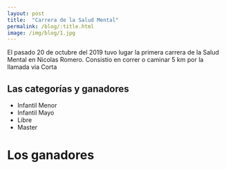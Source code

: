 ```yaml
---
layout: post
title:  "Carrera de la Salud Mental"
permalink: /blog/:title.html
image: /img/blog/1.jpg
---
```


El pasado 20 de octubre del 2019 tuvo lugar la primera carrera de la Salud Mental en Nicolas Romero. Consistio en correr o caminar 5 km por la llamada via Corta

## Las categorías y ganadores

* Infantil Menor
* Infantil Mayo
* Libre
* Master


# Los ganadores